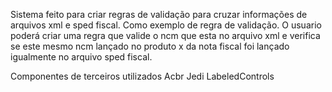 Sistema feito para criar regras de validação para cruzar informações de arquivos xml e sped fiscal.
Como exemplo de regra de validação. O usuario poderá criar uma regra que valide o ncm que esta no arquivo xml e verifica
se este mesmo ncm lançado no produto x da nota fiscal foi lançado igualmente no arquivo sped fiscal.

Componentes de terceiros utilizados
Acbr
Jedi
LabeledControls
